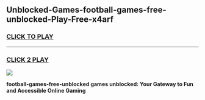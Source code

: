 
## Unblocked-Games-football-games-free-unblocked-Play-Free-x4arf
<h3>
<a href="https://premium76.site?title=football-games-free-unblocked&ref=09A">CLICK TO PLAY</a></h3>
<hr>

<h3>
<a href="https://premium76.site?title=football-games-free-unblocked&ref=09A">CLICK 2 PLAY</a>
  
</h3>

<a href="https://premium76.site?title=football-games-free-unblocked&ref=09A"><img src="https://clearcache.store/games.png"></a>


**football-games-free-unblocked games unblocked: Your Gateway to Fun and Accessible Online Gaming**
